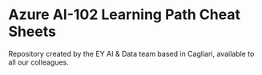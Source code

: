 # Azure AI-102 Learning Path Cheat Sheets
Repository created by the EY AI & Data team based in Cagliari, available to all our colleagues.
